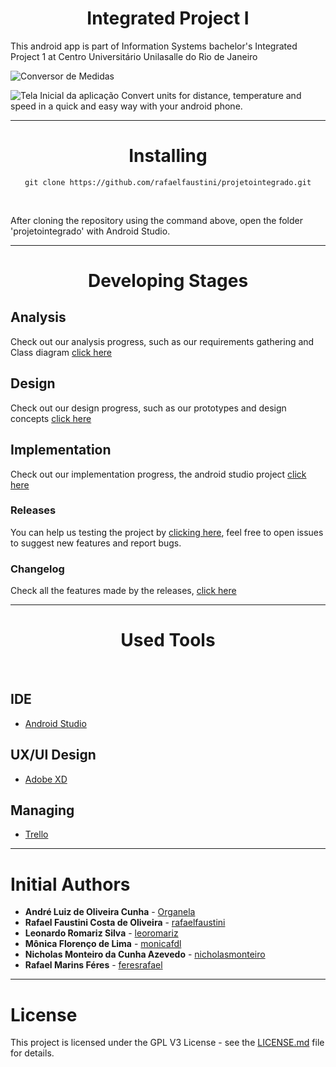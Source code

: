 <h1 class="unchanged rich-diff-level-one" align="center"> Integrated Project I </h1>

This android app is part of Information Systems bachelor's Integrated Project 1 at Centro Universitário Unilasalle do Rio de Janeiro

![Conversor de Medidas](https://i.imgur.com/fq8QUtX.png)

![Tela Inicial da aplicação](https://i.imgur.com/YilS87j.png)
Convert units for distance, temperature and speed in a quick and easy way with your android phone.

---
<h1 class="unchanged rich-diff-level-one" align="center"> Installing </h1>

<p align="center"> <code>git clone https://github.com/rafaelfaustini/projetointegrado.git</code> </p><br>
<p class="justify">After cloning the repository using the command above, open the folder 'projetointegrado' with Android Studio.</p>

---
<h1 class="unchanged rich-diff-level-one" align="center"> Developing Stages </h1>

## Analysis
Check out our analysis progress, such as our requirements gathering and Class diagram [click here](https://github.com/rafaelfaustini/projetointegrado/tree/master/Análise%20%26%20Modelagem)

## Design
Check out our design progress, such as our prototypes and design concepts [click here](https://github.com/rafaelfaustini/projetointegrado/tree/master/Prototipagem%20UI%20%26%20UX)

## Implementation
Check out our implementation progress, the android studio project [click here](https://github.com/rafaelfaustini/projetointegrado/tree/master/ConversorMedidas)  

### Releases
You can help us testing the project by [clicking here](https://github.com/rafaelfaustini/projetointegrado/releases), feel free to open issues to suggest new features and report bugs.

### Changelog
Check all the features made by the releases, [click here](changelog.md)

---
<h1 class="unchanged rich-diff-level-one" align="center"> Used Tools </h1><br>

## IDE

* [Android Studio](https://developer.android.com/studio/?hl=pt-br)

## UX/UI Design

* [Adobe XD](https://www.adobe.com/br/products/xd.html)

## Managing

* [Trello](https://trello.com)
---

# Initial Authors
* **André Luiz de Oliveira Cunha**  - [Organela](https://github.com/Organela)
* **Rafael Faustini Costa de Oliveira**  - [rafaelfaustini](https://github.com/rafaelfaustini)
* **Leonardo Romariz Silva**  - [leoromariz](https://github.com/leoromariz)
* **Mônica Florenço de Lima**  - [monicafdl](https://github.com/monicafdl)
* **Nicholas Monteiro da Cunha Azevedo**  - [nicholasmonteiro](https://github.com/nicholasmonteiro)
* **Rafael Marins Féres**  - [feresrafael](https://github.com/feresrafael)
---
# License

This project is licensed under the GPL V3 License - see the [LICENSE.md](LICENSE.md) file for details.
